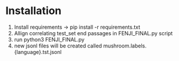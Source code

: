# Installation

1. Install requirements -> pip install -r requirements.txt
2. Allign correlating test_set end passages in FENJI_FINAL.py script
3. run python3 FENJI_FINAL.py
4. new jsonl files will be created called mushroom.labels.{language}.tst.jsonl
